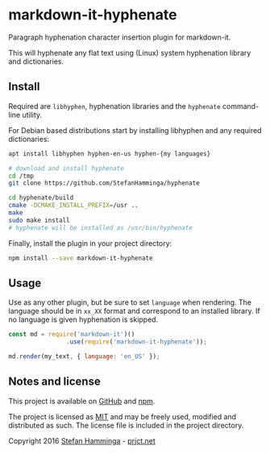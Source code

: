 # markdown-it-hyphenate
Paragraph hyphenation character insertion plugin for markdown-it.

This will hyphenate any flat text using (Linux) system hyphenation library and dictionaries.

## Install

Required are `libhyphen`, hyphenation libraries and the `hyphenate` command-line utility.

For Debian based distributions start by installing libhyphen and any required dictionaries:
```bash
apt install libhyphen hyphen-en-us hyphen-{my languages}

# download and install hyphenate
cd /tmp
git clone https://github.com/StefanHamminga/hyphenate

cd hyphenate/build
cmake -DCMAKE_INSTALL_PREFIX=/usr ..
make
sudo make install
# hyphenate will be installed as /usr/bin/hyphenate
```

Finally, install the plugin in your project directory:
```bash
npm install --save markdown-it-hyphenate
```

## Usage

Use as any other plugin, but be sure to set `language` when rendering. The language should be in `xx_XX` format and correspond to an installed library. If no language is given hyphenation is skipped.

```js
const md = require('markdown-it')()
                .use(require('markdown-it-hyphenate'));

md.render(my_text, { language: 'en_US' });
```

## Notes and license

This project is available on [GitHub](https://github.com/StefanHamminga/markdown-it-hyphenate.js) and [npm](https://www.npmjs.com/package/markdown-it-hyphenate).

The project is licensed as [MIT](https://opensource.org/licenses/MIT) and may be freely used, modified and distributed as such. The license file is included in the project directory.

Copyright 2016 [Stefan Hamminga](mailto:stefan@prjct.net) - [prjct.net](https://prjct.net)
